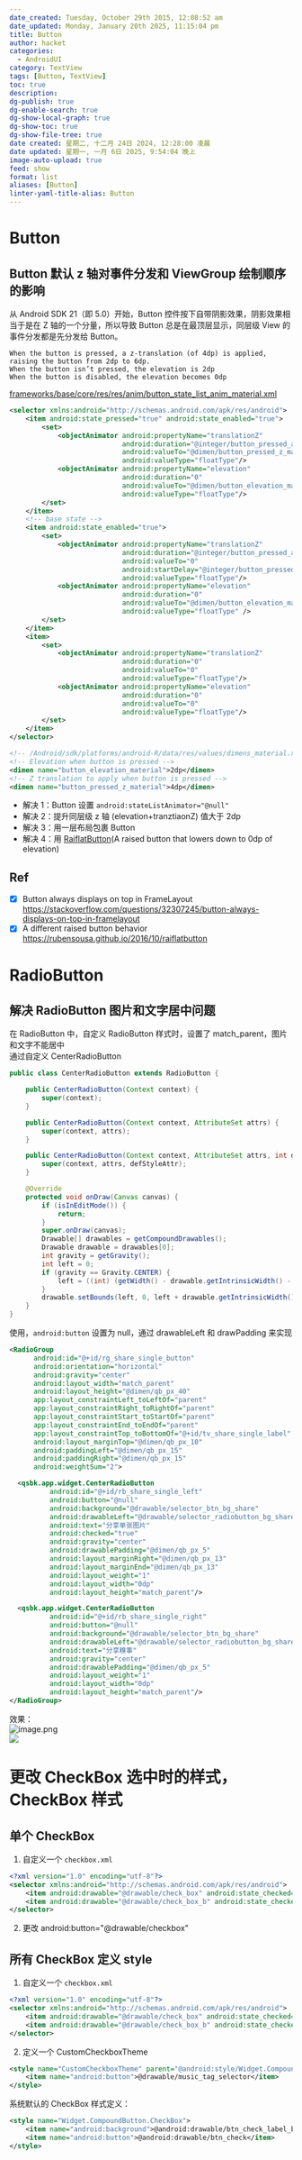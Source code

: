 ```yaml
---
date_created: Tuesday, October 29th 2015, 12:08:52 am
date_updated: Monday, January 20th 2025, 11:15:04 pm
title: Button
author: hacket
categories:
  - AndroidUI
category: TextView
tags: [Button, TextView]
toc: true
description: 
dg-publish: true
dg-enable-search: true
dg-show-local-graph: true
dg-show-toc: true
dg-show-file-tree: true
date created: 星期二, 十二月 24日 2024, 12:28:00 凌晨
date updated: 星期一, 一月 6日 2025, 9:54:04 晚上
image-auto-upload: true
feed: show
format: list
aliases: [Button]
linter-yaml-title-alias: Button
---
```


# Button

## Button 默认 z 轴对事件分发和 ViewGroup 绘制顺序的影响

从 Android SDK 21（即 5.0）开始，Button 控件按下自带阴影效果，阴影效果相当于是在 Z 轴的一个分量，所以导致 Button 总是在最顶层显示，同层级 View 的事件分发都是先分发给 Button。

```
When the button is pressed, a z-translation (of 4dp) is applied, raising the button from 2dp to 6dp.
When the button isn’t pressed, the elevation is 2dp
When the button is disabled, the elevation becomes 0dp
```

[frameworks/base/core/res/res/anim/button_state_list_anim_material.xml](https://android.googlesource.com/platform/frameworks/base/+/master/core/res/res/anim/button_state_list_anim_material.xml)

```xml
<selector xmlns:android="http://schemas.android.com/apk/res/android">
    <item android:state_pressed="true" android:state_enabled="true">
        <set>
            <objectAnimator android:propertyName="translationZ"
                            android:duration="@integer/button_pressed_animation_duration"
                            android:valueTo="@dimen/button_pressed_z_material"
                            android:valueType="floatType"/>
            <objectAnimator android:propertyName="elevation"
                            android:duration="0"
                            android:valueTo="@dimen/button_elevation_material"
                            android:valueType="floatType"/>
        </set>
    </item>
    <!-- base state -->
    <item android:state_enabled="true">
        <set>
            <objectAnimator android:propertyName="translationZ"
                            android:duration="@integer/button_pressed_animation_duration"
                            android:valueTo="0"
                            android:startDelay="@integer/button_pressed_animation_delay"
                            android:valueType="floatType"/>
            <objectAnimator android:propertyName="elevation"
                            android:duration="0"
                            android:valueTo="@dimen/button_elevation_material"
                            android:valueType="floatType" />
        </set>
    </item>
    <item>
        <set>
            <objectAnimator android:propertyName="translationZ"
                            android:duration="0"
                            android:valueTo="0"
                            android:valueType="floatType"/>
            <objectAnimator android:propertyName="elevation"
                            android:duration="0"
                            android:valueTo="0"
                            android:valueType="floatType"/>
        </set>
    </item>
</selector>
```

```xml
<!-- /Android/sdk/platforms/android-R/data/res/values/dimens_material.xml -->
<!-- Elevation when button is pressed -->
<dimen name="button_elevation_material">2dp</dimen>
<!-- Z translation to apply when button is pressed -->
<dimen name="button_pressed_z_material">4dp</dimen>
```

- 解决 1：Button 设置 `android:stateListAnimator="@null"`
- 解决 2：提升同层级 z 轴 (elevation+tranztiaonZ) 值大于 2dp
- 解决 3：用一层布局包裹 Button
- 解决 4：用 [RaiflatButton](https://github.com/rubensousa/RaiflatButton)(A raised button that lowers down to 0dp of elevation)

## Ref

- [x] Button always displays on top in FrameLayout<br /><https://stackoverflow.com/questions/32307245/button-always-displays-on-top-in-framelayout>
- [x] A different raised button behavior<br /><https://rubensousa.github.io/2016/10/raiflatbutton>

# RadioButton

## 解决 RadioButton 图片和文字居中问题

在 RadioButton 中，自定义 RadioButton 样式时，设置了 match_parent，图片和文字不能居中<br />通过自定义 CenterRadioButton

```java
public class CenterRadioButton extends RadioButton {

    public CenterRadioButton(Context context) {
        super(context);
    }

    public CenterRadioButton(Context context, AttributeSet attrs) {
        super(context, attrs);
    }

    public CenterRadioButton(Context context, AttributeSet attrs, int defStyleAttr) {
        super(context, attrs, defStyleAttr);
    }

    @Override
    protected void onDraw(Canvas canvas) {
        if (isInEditMode()) {
            return;
        }
        super.onDraw(canvas);
        Drawable[] drawables = getCompoundDrawables();
        Drawable drawable = drawables[0];
        int gravity = getGravity();
        int left = 0;
        if (gravity == Gravity.CENTER) {
            left = ((int) (getWidth() - drawable.getIntrinsicWidth() - getPaint().measureText(getText().toString())) / 2);
        }
        drawable.setBounds(left, 0, left + drawable.getIntrinsicWidth(), drawable.getIntrinsicHeight());
    }
}
```

使用，`android:button` 设置为 null，通过 drawableLeft 和 drawPadding 来实现

```xml
<RadioGroup
      android:id="@+id/rg_share_single_button"
      android:orientation="horizontal"
      android:gravity="center"
      android:layout_width="match_parent"
      android:layout_height="@dimen/qb_px_40"
      app:layout_constraintLeft_toLeftOf="parent"
      app:layout_constraintRight_toRightOf="parent"
      app:layout_constraintStart_toStartOf="parent"
      app:layout_constraintEnd_toEndOf="parent"
      app:layout_constraintTop_toBottomOf="@+id/tv_share_single_label"
      android:layout_marginTop="@dimen/qb_px_10"
      android:paddingLeft="@dimen/qb_px_15"
      android:paddingRight="@dimen/qb_px_15"
      android:weightSum="2">

  <qsbk.app.widget.CenterRadioButton
          android:id="@+id/rb_share_single_left"
          android:button="@null"
          android:background="@drawable/selector_btn_bg_share"
          android:drawableLeft="@drawable/selector_radiobutton_bg_share"
          android:text="分享单张图片"
          android:checked="true"
          android:gravity="center"
          android:drawablePadding="@dimen/qb_px_5"
          android:layout_marginRight="@dimen/qb_px_13"
          android:layout_marginEnd="@dimen/qb_px_13"
          android:layout_weight="1"
          android:layout_width="0dp"
          android:layout_height="match_parent"/>

  <qsbk.app.widget.CenterRadioButton
          android:id="@+id/rb_share_single_right"
          android:button="@null"
          android:background="@drawable/selector_btn_bg_share"
          android:drawableLeft="@drawable/selector_radiobutton_bg_share"
          android:text="分享糗事"
          android:gravity="center"
          android:drawablePadding="@dimen/qb_px_5"
          android:layout_weight="1"
          android:layout_width="0dp"
          android:layout_height="match_parent"/>
</RadioGroup>
```

效果：<br />![image.png](https://cdn.nlark.com/yuque/0/2023/png/694278/1688176354815-e4f9b498-e0a7-41d7-95b2-476cc5fc35fb.png#averageHue=%23f5f5f5&clientId=ue06fdb0a-4a81-4&from=paste&height=124&id=ufdb6a87a&originHeight=248&originWidth=1464&originalType=binary&ratio=2&rotation=0&showTitle=false&size=53587&status=done&style=none&taskId=u9c975d22-28d0-4921-b896-9f8a4a582eb&title=&width=732)<br />![](http://note.youdao.com/yws/res/8984/02024150CB4C4E1DB63B5A3B5BE05C68#id=MDlN1&originalType=binary&ratio=1&rotation=0&showTitle=false&status=done&style=none&title=)

# 更改 CheckBox 选中时的样式，CheckBox 样式

## 单个 CheckBox

1. 自定义一个 `checkbox.xml`

```xml
<?xml version="1.0" encoding="utf-8"?>
<selector xmlns:android="http://schemas.android.com/apk/res/android">
    <item android:drawable="@drawable/check_box" android:state_checked="true" />
    <item android:drawable="@drawable/check_box_b" android:state_checked="false" />
</selector>
```

2. 更改 android:button="@drawable/checkbox"

## 所有 CheckBox 定义 style

1. 自定义一个 `checkbox.xml`

```xml
<?xml version="1.0" encoding="utf-8"?>
<selector xmlns:android="http://schemas.android.com/apk/res/android">
    <item android:drawable="@drawable/check_box" android:state_checked="true" />
    <item android:drawable="@drawable/check_box_b" android:state_checked="false" />
</selector>
```

2. 定义一个 CustomCheckboxTheme

```xml
<style name="CustomCheckboxTheme" parent="@android:style/Widget.CompoundButton.CheckBox">
    <item name="android:button">@drawable/music_tag_selector</item>
</style>
```

系统默认的 CheckBox 样式定义：

```xml
<style name="Widget.CompoundButton.CheckBox">
    <item name="android:background">@android:drawable/btn_check_label_background</item>
    <item name="android:button">@android:drawable/btn_check</item>
</style>
```
